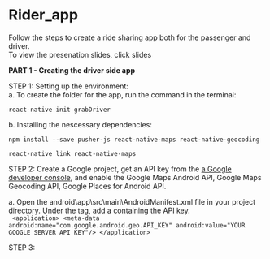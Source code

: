 # Rider_app

Follow the steps to create a ride sharing app both for the passenger and driver. </br> 
To view the presenation slides, click slides </br> 

<b> PART 1 - Creating the driver side app </b>  

STEP 1: Setting up the environment:  
   a. To create the folder for the app, run the command in the terminal:
``` 
react-native init grabDriver
```   

   b. Installing the nescessary dependencies: 
``` 
npm install --save pusher-js react-native-maps react-native-geocoding
```
```
react-native link react-native-maps
```  

STEP 2: Create a Google project, get an API key from the [ a Google developer console](https://console.cloud.google.com/), and enable the Google Maps Android API,  Google Maps Geocoding API, Google Places for Android API.   
    
   a. Open the android\app\src\main\AndroidManifest.xml file in your project directory. Under the <application> tag, add a <meta-data> containing the API key.  
    ``` 
    <application>
        <meta-data
          android:name="com.google.android.geo.API_KEY"
          android:value="YOUR GOOGLE SERVER API KEY"/>
    </application> 
    ``` 

STEP 3: 



